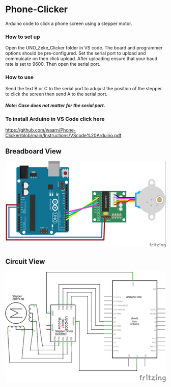 # Phone-Clicker
Arduino code to click a phone screen using a stepper motor.

### How to set up

Open the UNO_Zeke_Clicker folder in VS code. The board and programmer options should be pre-configured. 
Set the serial port to upload and commuicate on then click upload. After uploading ensure that your baud rate is set to 9600.
Then open the serial port.

### How to use

Send the text B or C to the serial port to adujust the position of the stepper to click the screen then send A to the serial port.
##### Note: Case does not matter for the serial port.

### To install Arduino in VS Code click here
https://github.com/waarn/Phone-Clicker/blob/main/Instructions/VScode%20Arduino.pdf

## Breadboard View
![Breadboard](https://github.com/waarn/Phone-Clicker/raw/main/Schematics/Breadboard.jpg)

## Circuit View
![Breadboard](https://github.com/waarn/Phone-Clicker/raw/main/Schematics/Circuit.jpg)
